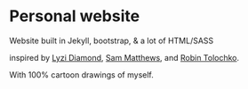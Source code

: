 Personal website
=====
Website built in Jekyll, bootstrap, & a lot of HTML/SASS

inspired by [Lyzi Diamond](http://lyzidiamond.com), [Sam Matthews](http://mapsam.com), and [Robin Tolochko](http://tolomaps.github.io).

With 100% cartoon drawings of myself.
